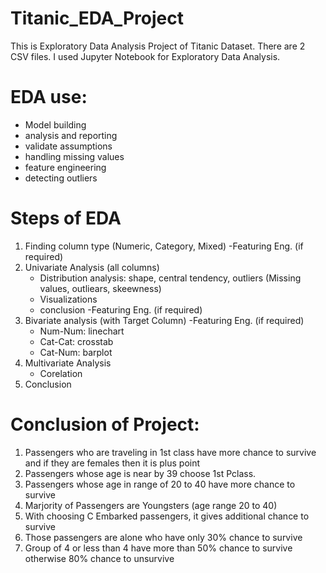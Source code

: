 # Titanic_EDA_Project
This is Exploratory Data Analysis Project of Titanic Dataset. There are 2 CSV files. I used Jupyter Notebook for Exploratory Data Analysis.

# EDA use:
- Model building
- analysis and reporting
- validate assumptions
- handling missing values
- feature engineering
- detecting outliers

# Steps of EDA
1. Finding column type (Numeric, Category, Mixed)
-Featuring Eng. (if required)
2. Univariate Analysis (all columns)
    - Distribution analysis: shape, central tendency, outliers
        (Missing values, outliears, skeewness)
    - Visualizations
    - conclusion
-Featuring Eng. (if required)
3. Bivariate analysis (with Target Column)
-Featuring Eng. (if required)
    - Num-Num: linechart
    - Cat-Cat: crosstab
    - Cat-Num: barplot
4. Multivariate Analysis
    - Corelation
5. Conclusion

# Conclusion of Project:
1. Passengers who are traveling in 1st class have more chance to survive and if they are females then it is plus point
2. Passengers whose age is near by 39 choose 1st Pclass.
3. Passengers whose age in range of 20 to 40 have more chance to survive
4. Marjority of Passengers are Youngsters (age range 20 to 40)
5. With choosing C Embarked passengers, it gives additional chance to survive
6. Those passengers are alone who have only 30% chance to survive
7. Group of 4 or less than 4 have more than 50% chance to survive otherwise 80% chance to unsurvive
